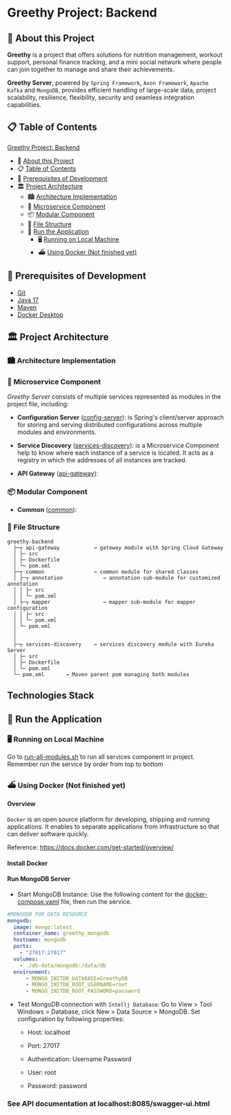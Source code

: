 # Greethy Project: Backend

## 👋 About this Project

**Greethy** is a project that offers solutions for nutrition management, workout support, personal finance tracking, and a mini social network where people can join together to manage
and share their achievements.

**Greethy Server**, powered by `Spring Framework`, `Axon Framework`, `Apache Kafka` and `MongoDB`, provides efficient handling of large-scale data, project scalability, resilience, 
flexibility, security and seamless integration capabilities.

## 📋 Table of Contents

[Greethy Project: Backend](#greethy-project-backend)
* 👋 [About this Project](#-about-this-project)
* 📋 [Table of Contents](#-table-of-contents)
* 📝 [Prerequisites of Development](#-prerequisites-of-development)
* 🏛️ [Project Architecture](#-project-architecture)
  * 🏙️ [Architecture Implementation](#-architecture-implementation)
  * 🎡 [Microservice Component](#-microservice-component)
  * 📦 [Modular Component](#-modular-component)
  * 📁️ [File Structure](#-file-structure)
  * 👟 [Run the Application](#-run-the-application)
    * 🖥️ [Running on Local Machine](#-running-on-local-machine)
    * ⛴️ [Using Docker (Not finished yet)](#-using-docker-not-finished-yet)

## 📝 Prerequisites of Development

* [Git](https://git-scm.com/downloads)
* [Java 17](https://www.oracle.com/java/technologies/javase/jdk17-archive-downloads.html)
* [Maven](https://maven.apache.org/download.cgi)
* [Docker Desktop](https://docs.docker.com/get-docker/) 

## 🏛️ Project Architecture

### 🏙️ Architecture Implementation

### 🎡 Microservice Component

*Greethy Server* consists of multiple services represented as modules in the project file, including:

* **Configuration Server** ([config-server](config-server/README.md)): is Spring's client/server approach for storing and serving distributed configurations across multiple modules 
and environments.

* **Service Discovery** ([services-discovery](services-discovery/README.md)): is a Microservice Component help to know where each instance of a service is located. It acts as a registry
in which the addresses of all instances are tracked.

* **API Gateway** ([api-gateway](api-gateway/README.md)): 

### 📦 Modular Component

* **Common** ([common](common/README.md)): 

### 📁 File Structure

```
greethy-backend
  ├─┬ api-gateway           → gateway module with Spring Cloud Gateway
  │ ├─ src
  │ ├─ Dockerfile
  │ └─ pom.xml
  ├─┬ common                → common module for shared classes
  │ ├─┬ annotation             → annotation sub-module for customized annotation
  │ │ ├─ src
  │ │ └─ pom.xml
  │ ├─┬ mapper                 → mapper sub-module for mapper configuration
  │ │ ├─ src
  │ │ └─ pom.xml
  │ └─ pom.xml
  │
  │
  ├─┬ services-discovery    → services discovery module with Eureka Server
  │ ├─ src
  │ ├─ Dockerfile
  │ └─ pom.xml
  └─ pom.xml       → Maven parent pom managing both modules
```

## Technologies Stack



## 👟 Run the Application

### 🖥️ Running on Local Machine

Go to [run-all-modules.sh](run-all-modules.sh) to run all services component in project. Remember run the service by order from top to bottom

### ⛴️ Using Docker (Not finished yet)

#### Overview

`Docker` is an open source platform for developing, shipping and running applications. It enables to separate applications from infrastructure so that can deliver software quickly. 

Reference: https://docs.docker.com/get-started/overview/

#### Install Docker

#### Run MongoDB Server

* Start MongoDB Instance: Use the following content for the [docker-compose.yaml](/greethy-docker/docker-compose.yaml) file, then run the service.

````yaml
#MONGODB FOR DATA RESOURCE
mongodb:
  image: mongo:latest
  container_name: greethy_mongodb
  hostname: mongodb
  ports:
    - "27017:27017"
  volumes:
    - ./db-data/mongodb:/data/db
  environment:
      - MONGO_INITDB_DATABASE=GreethyDB
      - MONGO_INITDB_ROOT_USERNAME=root
      - MONGO_INITDB_ROOT_PASSWORD=password
````

* Test MongoDB connection with `Intellj Database`: Go to View > Tool Windows > Database, click New > Data Source > MongoDB. Set configuration by following properties:

  * Host: localhost

  * Port: 27017

  * Authentication: Username Password

  * User: root

  * Password: password


### See API documentation at localhost:8085/swagger-ui.html
